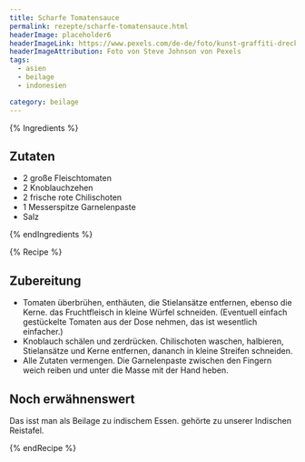 ```yaml
---
title: Scharfe Tomatensauce
permalink: rezepte/scharfe-tomatensauce.html
headerImage: placeholder6
headerImageLink: https://www.pexels.com/de-de/foto/kunst-graffiti-dreckig-textur-7486894/
headerImageAttribution: Foto von Steve Johnson von Pexels
tags:
  - asien
  - beilage
  - indonesien

category: beilage
---
```


{% Ingredients %}

## Zutaten

- 2 große Fleischtomaten
- 2 Knoblauchzehen
- 2 frische rote Chilischoten
- 1 Messerspitze Garnelenpaste
- Salz

{% endIngredients %}

{% Recipe %}

## Zubereitung

- Tomaten überbrühen, enthäuten, die Stielansätze entfernen, ebenso die Kerne. das Fruchtfleisch in kleine Würfel schneiden. (Eventuell einfach gestückelte Tomaten aus der Dose nehmen, das ist wesentlich einfacher.)
- Knoblauch schälen und zerdrücken. Chilischoten waschen, halbieren, Stielansätze und Kerne entfernen, dananch in kleine Streifen schneiden.
- Alle Zutaten vermengen. Die Garnelenpaste zwischen den Fingern weich reiben und unter die Masse mit der Hand heben.

## Noch erwähnenswert

Das isst man als Beilage zu indischem Essen. gehörte zu unserer Indischen Reistafel.

{% endRecipe %}
